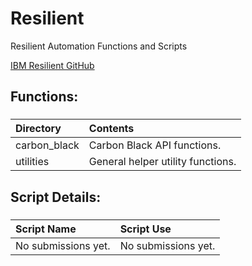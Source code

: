 # Resilient
Resilient Automation Functions and Scripts

[IBM Resilient GitHub](https://github.com/ibmresilient)



## Functions:

###
| **Directory** | **Contents** |
| :------------- |:-------------|
| carbon_black | Carbon Black API functions. |
| utilities | General helper utility functions. |


## Script Details:

###
| **Script Name** | **Script Use** |
| :------------- |:-------------|
| No submissions yet. | No submissions yet. |
